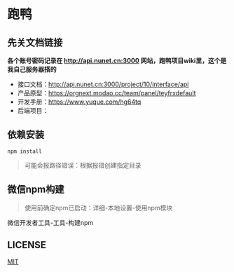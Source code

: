 # 跑鸭

## 先关文档链接
**各个账号密码记录在 http://api.nunet.cn:3000 网站，跑鸭项目wiki里，这个是我自己服务器搭的**

- 接口文档：http://api.nunet.cn:3000/project/10/interface/api 
- 产品原型：https://orgnext.modao.cc/team/panel/teyfrxdefault
- 开发手册：https://www.yuque.com/hg64tq
- 后端项目：

## 依赖安装
```
npm install
```
> 可能会报路径错误：根据报错创建指定目录

## 微信npm构建
> 使用前确定npm已启动：详细-本地设置-使用npm模块

微信开发者工具-工具-构建npm


## LICENSE

[MIT](LICENSE)
